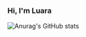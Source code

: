 ### Hi, I'm Luara







![Anurag's GitHub stats](https://github-readme-stats.vercel.app/api?username=luaraggio&show_icons=true&theme=gruvbox)

